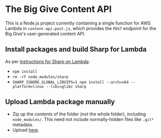 # The Big Give Content API

This is a Node.js project currently containing a single function for AWS Lambda in `content-api-post.js`,
which provides the `POST` endpoint for the Big Give's user-generated content API.

## Install packages and build Sharp for Lambda

As per [instructions for Sharp on Lambda](https://sharp.pixelplumbing.com/en/stable/install/#aws-lambda):

* `npm install`
* `rm -rf node_modules/sharp`
* `SHARP_IGNORE_GLOBAL_LIBVIPS=1 npm install --arch=x64 --platform=linux --libc=glibc sharp`

## Upload Lambda package manually

* Zip up the *contents* of the folder (not the whole folder), including `node_modules/`. This
  need not include normally-hidden files like `.git*` metadata.
* Upload [here](https://eu-west-1.console.aws.amazon.com/lambda/home?region=eu-west-1#/functions/tbg-staging-content-api-post).
